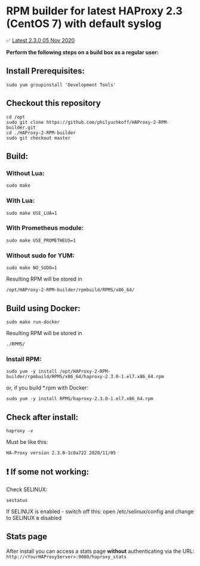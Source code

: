 # RPM builder for latest HAProxy 2.3 (CentOS 7) with default syslog

:white_check_mark: [Latest 2.3.0 05 Nov 2020](https://github.com/philyuchkoff/HAProxy-2-RPM-builder/releases/tag/2.3.0)

**Perform the following steps on a build box as a regular user:**

## Install Prerequisites:

    sudo yum groupinstall 'Development Tools'

## Checkout this repository
    cd /opt
    sudo git clone https://github.com/philyuchkoff/HAProxy-2-RPM-builder.git
    cd ./HAProxy-2-RPM-builder
    sudo git checkout master

## Build:

### Without Lua:

    sudo make
    
### With Lua:

    sudo make USE_LUA=1

### With Prometheus module:

    sudo make USE_PROMETHEUS=1

### Without sudo for YUM:

    sudo make NO_SUDO=1

Resulting RPM will be stored in 

    /opt/HAProxy-2-RPM-builder/rpmbuild/RPMS/x86_64/

## Build using Docker:

    sudo make run-docker

Resulting RPM will be stored in 

    ./RPMS/


### Install RPM:

    sudo yum -y install /opt/HAProxy-2-RPM-builder/rpmbuild/RPMS/x86_64/haproxy-2.3.0-1.el7.x86_64.rpm

or, if you build *.rpm with Docker:

    sudo yum -y install RPMS/haproxy-2.3.0-1.el7.x86_64.rpm 
    

## Check after install:

    haproxy -v

Must be like this:

    HA-Proxy version 2.3.0-1c0a722 2020/11/05
    

## :exclamation: If some not working:

Check SELINUX:

    sestatus

If SELINUX is enabled  - switch off this: open /etc/selinux/config and change to SELINUX в disabled

## Stats page

After install you can access a stats page **without** authenticating via the URL: `http://<YourHAProxyServer>:9000/haproxy_stats`
